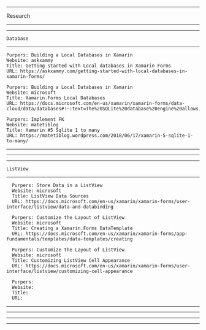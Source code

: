 ***************************************************************************
Research
***************************************************************************
  ***************************************************************************
    Database
  ***************************************************************************
    Purpers: Building a Local Databases in Xamarin
    Website: askxammy
    Title: Getting started with Local databases in Xamarin Forms
    URL: https://askxammy.com/getting-started-with-local-databases-in-xamarin-forms/ 
   
    Purpers: Building a Local Databases in Xamarin
    Website: microsoft
    Title: Xamarin.Forms Local Databases
    URL: https://docs.microsoft.com/en-us/xamarin/xamarin-forms/data-cloud/data/databases#:~:text=The%20SQLite%20database%20engine%20allows,information%20in%20a%20local%20database. 
    
    Purpers: Implement FK
    Website: matetiblog
    Title: Xamarin #5 Sqlite 1 to many
    URL: https://matetiblog.wordpress.com/2018/06/17/xamarin-5-sqlite-1-to-many/
    
   ***************************************************************************
   ***************************************************************************
    
   ***************************************************************************
    ListView
   ***************************************************************************
      Purpers: Store Data in a ListView
      Website: microsoft
      Title: ListView Data Sources
      URL: https://docs.microsoft.com/en-us/xamarin/xamarin-forms/user-interface/listview/data-and-databinding
      
      Purpers: Customize the Layout of ListView
      Website: microsoft
      Title: Creating a Xamarin.Forms DataTemplate
      URL: https://docs.microsoft.com/en-us/xamarin/xamarin-forms/app-fundamentals/templates/data-templates/creating
      
      Purpers: Customize the Layout of ListView
      Website: microsoft
      Title: Customizing ListView Cell Appearance
      URL: https://docs.microsoft.com/en-us/xamarin/xamarin-forms/user-interface/listview/customizing-cell-appearance
      
      Purpers:
      Website:
      Title:
      URL:
   ***************************************************************************
   ***************************************************************************
    
    
    
    
    
    
***************************************************************************
***************************************************************************
